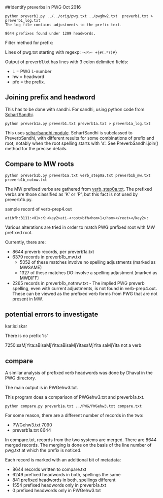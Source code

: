 
##Identify preverbs in PWG
Oct 2016


```
python preverb1.py ../../orig/pwg.txt ../pwghw2.txt  preverb1.txt > preverb1_log.txt
The log file contains adjustments to the prefix text.

8644 prefixes found under 1209 headwords.
```
Filter method for prefix:

Lines of pwg.txt starting with regexp: `-<P>- +{#(.*?)#}`

Output of preverb1.txt has lines with 3 colon delimited fields:
* L = PWG L-number 
* hw = headword
* pfx = the prefix.

## Joining prefix and headword
This has to be done with sandhi.
For sandhi, using python code from [ScharfSandhi](https://github.com/funderburkjim/ScharfSandhi).

```
python preverb1a.py preverb1.txt preverb1a.txt > preverb1a_log.txt
```

This uses [scharfsandhi module](https://github.com/funderburkjim/ScharfSandhi/blob/master/pythonv4/scharfsandhi.py).
ScharfSandhi is subclassed to PreverbSandhi, with different results for
 some combinations of prefix and root, notably when the root spelling starts
 with 's'.  See PreverbSandhi.join() method for the precise details.

## Compare to MW roots

```
python preverb1b.py preverb1a.txt verb_step0a.txt preverb1b_mw.txt preverb1b_notmw.txt
```

The MW prefixed verbs are gathered from 
[verb_step0a.txt](https://github.com/funderburkjim/MWvlex/blob/master/step0/verb-prep4.out).
The prefixed verbs are those classified as 'K' or 'P', but this fact is
not used by preverb1b.py. 

sample record of verb-prep4.out
```
atibfh:3111:<H1>:K:<key2>ati-<root>bfh<hom>1</hom></root></key2>:
```

Various alterations are tried in order to match PWG prefixed root with
MW prefixed root.  

Currently, there are:
* 8644 preverb records, per preverb1a.txt
* 6379 records in preverb1b_mw.txt
  * 5052 of these matches involve no spelling adjustments (marked as MWSAME)
  * 1327 of these matches DO involve a spelling adjustment (marked as MWDIFF)
* 2265 records in preverb1b_notmw.txt  - The implied PWG preverb spelling,
  even with current adjustments, is not found in verb-prep4.out.
  These can be viewed as the prefixed verb forms from PWG that are not present
  in MW.

## potential errors to investigate
kar:is:iskar

There is no prefix 'is'

7250:saMjYita:aBisaMjYita:aBisaMjYitasaMjYita
 saMjYita not a verb

## compare
A similar analysis of prefixed verb headwords was done by Dhaval in the
PWG directory.

The main output is in PWGehw3.txt.

This program does a comparison of PWGehw3.txt and preverb1a.txt.

```
python compare.py preverb1a.txt ../PWG/PWGehw3.txt compare.txt
```

For some reason, there are a different number of records in the two:
* PWGehw3.txt 7090
* preverb1a.txt 8644

In compare.txt, records from the two systems are merged. There
are 8644 merged records. The merging is done on the basis of the
line number of pwg.txt at which the prefix is noticed.

Each record is marked with an additional bit of metadata:

* 8644 records written to compare.txt
* 6249 prefixed headwords in both, spellings the same
* 841 prefixed headwords in both, spellings different
* 1554 prefixed headwords only in preverb1a.txt
* 0 prefixed headwords only in PWGehw3.txt
